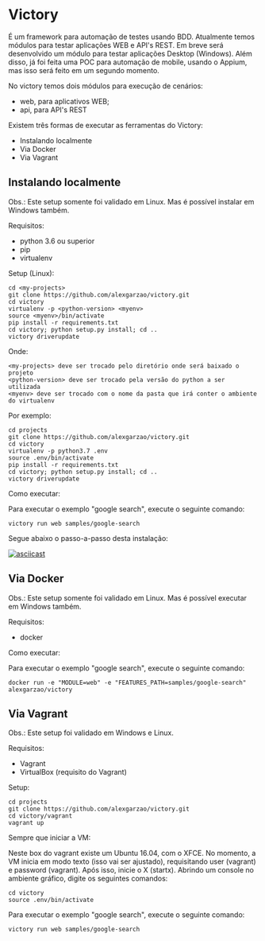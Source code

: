 # Victory

É um framework para automação de testes usando BDD.
Atualmente temos módulos para testar aplicações WEB e API's REST. Em breve será desenvolvido um módulo para testar aplicações Desktop (Windows).
Além disso, já foi feita uma POC para automação de mobile, usando o Appium, mas isso será feito em um segundo momento.

No victory temos dois módulos para execução de cenários:
* web, para aplicativos WEB;
* api, para API's REST

Existem três formas de executar as ferramentas do Victory:
- Instalando localmente
- Via Docker
- Via Vagrant

## Instalando localmente

Obs.: Este setup somente foi validado em Linux. Mas é possível instalar em Windows também.

Requisitos:
- python 3.6 ou superior
- pip
- virtualenv

Setup (Linux):

    cd <my-projects>
    git clone https://github.com/alexgarzao/victory.git
    cd victory
    virtualenv -p <python-version> <myenv>
    source <myenv>/bin/activate
    pip install -r requirements.txt
    cd victory; python setup.py install; cd ..
    victory driverupdate

Onde:

    <my-projects> deve ser trocado pelo diretório onde será baixado o projeto
    <python-version> deve ser trocado pela versão do python a ser utilizada
    <myenv> deve ser trocado com o nome da pasta que irá conter o ambiente do virtualenv

Por exemplo:

    cd projects
    git clone https://github.com/alexgarzao/victory.git
    cd victory
    virtualenv -p python3.7 .env
    source .env/bin/activate
    pip install -r requirements.txt
    cd victory; python setup.py install; cd ..
    victory driverupdate

Como executar:

Para executar o exemplo "google search", execute o seguinte comando:

    victory run web samples/google-search


Segue abaixo o passo-a-passo desta instalação:

[![asciicast](https://asciinema.org/a/W3iQHJZDFTDRd5wO60O5T2cfr.png)](https://asciinema.org/a/W3iQHJZDFTDRd5wO60O5T2cfr?autoplay=1)

## Via Docker

Obs.: Este setup somente foi validado em Linux. Mas é possível executar em Windows também.

Requisitos:
- docker

Como executar:

Para executar o exemplo "google search", execute o seguinte comando:

    docker run -e "MODULE=web" -e "FEATURES_PATH=samples/google-search" alexgarzao/victory

## Via Vagrant

Obs.: Este setup foi validado em Windows e Linux.

Requisitos:
- Vagrant
- VirtualBox (requisito do Vagrant)

Setup:

    cd projects
    git clone https://github.com/alexgarzao/victory.git
    cd victory/vagrant
    vagrant up

Sempre que iniciar a VM:

Neste box do vagrant existe um Ubuntu 16.04, com o XFCE. No momento, a VM inicia em modo texto (isso vai ser ajustado), requisitando user (vagrant) e password (vagrant). Após isso, inicie o X (startx). Abrindo um console no ambiente gráfico, digite os seguintes comandos:

    cd victory
    source .env/bin/activate

Para executar o exemplo "google search", execute o seguinte comando:

    victory run web samples/google-search
